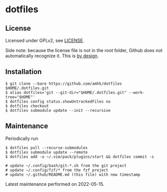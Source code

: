 # dotfiles


## License

Licensed under GPLv2, see [LICENSE](LICENSE).

Side note: because the license file is not in the root folder, Github does not
automatically recognize it. This is
[by design](https://github.com/licensee/licensee/issues/250).


## Installation

```
$ git clone --bare https://github.com/amhk/dotfiles $HOME/.dotfiles.git
$ alias dotfiles='git --git-dir="$HOME/.dotfiles.git" --work-tree="$HOME"'
$ dotfiles config status.showUntrackedFiles no
$ dotfiles checkout
$ dotfiles submodule update --init --recursive
```


## Maintenance

Periodically run

```
$ dotfiles pull --recurse-submodules
$ dotfiles submodule update --remote
$ dotfiles add -u ~/.vim/pack/plugins/start && dotfiles commit -s

# update ~/.config/bash/git-*.sh from the git project
# update ~/.config/fzf/* from the fzf project
# update ~/.github/README.md (this file) with new timestamp
```

Latest maintenance performed on 2022-05-15.
